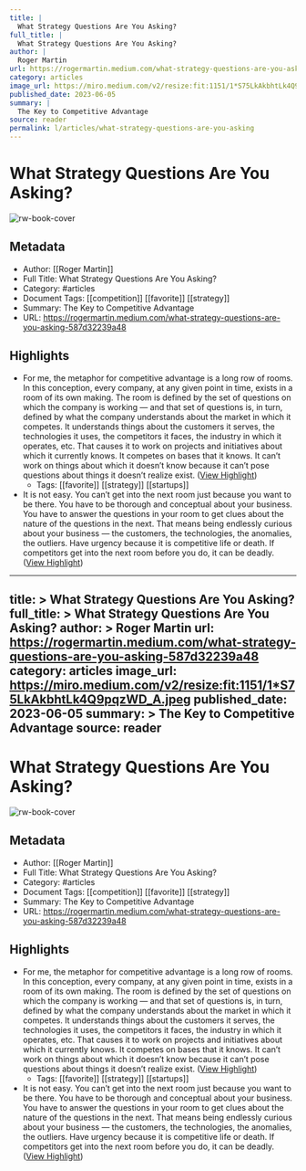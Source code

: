 ```yaml
---
title: |
  What Strategy Questions Are You Asking?
full_title: |
  What Strategy Questions Are You Asking?
author: |
  Roger Martin
url: https://rogermartin.medium.com/what-strategy-questions-are-you-asking-587d32239a48
category: articles
image_url: https://miro.medium.com/v2/resize:fit:1151/1*S75LkAkbhtLk4Q9pqzWD_A.jpeg
published_date: 2023-06-05
summary: |
  The Key to Competitive Advantage
source: reader
permalink: l/articles/what-strategy-questions-are-you-asking
---
```

# What Strategy Questions Are You Asking?

![rw-book-cover](https://miro.medium.com/v2/resize:fit:1151/1*S75LkAkbhtLk4Q9pqzWD_A.jpeg)

## Metadata
- Author: [[Roger Martin]]
- Full Title: What Strategy Questions Are You Asking?
- Category: #articles
- Document Tags: [[competition]] [[favorite]] [[strategy]] 
- Summary: The Key to Competitive Advantage
- URL: https://rogermartin.medium.com/what-strategy-questions-are-you-asking-587d32239a48

## Highlights
- For me, the metaphor for competitive advantage is a long row of rooms. In this conception, every company, at any given point in time, exists in a room of its own making. The room is defined by the set of questions on which the company is working — and that set of questions is, in turn, defined by what the company understands about the market in which it competes. It understands things about the customers it serves, the technologies it uses, the competitors it faces, the industry in which it operates, etc. That causes it to work on projects and initiatives about which it currently knows. It competes on bases that it knows. It can’t work on things about which it doesn’t know because it can’t pose questions about things it doesn’t realize exist. ([View Highlight](https://read.readwise.io/read/01h7da23czpba5r8ndtp0h9ddf))
    - Tags: [[favorite]] [[strategy]] [[startups]] 
- It is not easy. You can’t get into the next room just because you want to be there. You have to be thorough and conceptual about your business. You have to answer the questions in your room to get clues about the nature of the questions in the next. That means being endlessly curious about your business — the customers, the technologies, the anomalies, the outliers. Have urgency because it is competitive life or death. If competitors get into the next room before you do, it can be deadly. ([View Highlight](https://read.readwise.io/read/01h7d9z4wg3ztr3f4zr1h4kg5n))


---
title: >
  What Strategy Questions Are You Asking?
full_title: >
  What Strategy Questions Are You Asking?
author: >
  Roger Martin
url: https://rogermartin.medium.com/what-strategy-questions-are-you-asking-587d32239a48
category: articles
image_url: https://miro.medium.com/v2/resize:fit:1151/1*S75LkAkbhtLk4Q9pqzWD_A.jpeg
published_date: 2023-06-05
summary: >
  The Key to Competitive Advantage
source: reader
---
# What Strategy Questions Are You Asking?

![rw-book-cover](https://miro.medium.com/v2/resize:fit:1151/1*S75LkAkbhtLk4Q9pqzWD_A.jpeg)

## Metadata
- Author: [[Roger Martin]]
- Full Title: What Strategy Questions Are You Asking?
- Category: #articles
- Document Tags: [[competition]] [[favorite]] [[strategy]] 
- Summary: The Key to Competitive Advantage
- URL: https://rogermartin.medium.com/what-strategy-questions-are-you-asking-587d32239a48

## Highlights
- For me, the metaphor for competitive advantage is a long row of rooms. In this conception, every company, at any given point in time, exists in a room of its own making. The room is defined by the set of questions on which the company is working — and that set of questions is, in turn, defined by what the company understands about the market in which it competes. It understands things about the customers it serves, the technologies it uses, the competitors it faces, the industry in which it operates, etc. That causes it to work on projects and initiatives about which it currently knows. It competes on bases that it knows. It can’t work on things about which it doesn’t know because it can’t pose questions about things it doesn’t realize exist. ([View Highlight](https://read.readwise.io/read/01h7da23czpba5r8ndtp0h9ddf))
    - Tags: [[favorite]] [[strategy]] [[startups]] 
- It is not easy. You can’t get into the next room just because you want to be there. You have to be thorough and conceptual about your business. You have to answer the questions in your room to get clues about the nature of the questions in the next. That means being endlessly curious about your business — the customers, the technologies, the anomalies, the outliers. Have urgency because it is competitive life or death. If competitors get into the next room before you do, it can be deadly. ([View Highlight](https://read.readwise.io/read/01h7d9z4wg3ztr3f4zr1h4kg5n))


